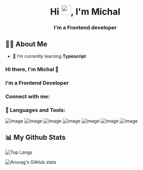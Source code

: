 <h1 align="center">Hi <img src="https://raw.githubusercontent.com/MartinHeinz/MartinHeinz/master/wave.gif" width="30px">, I'm Michal</h1>
<h3 align="center">I'm a Frontend developer</h3>

## 🙋‍♂️ About Me
- 🌱 I’m currently learning **Typescript**


### Hi there, I'm Michal 👋

### i'm a Frontend Developer

### Connect with me:

### 🚀 Languages and Tools:
![image](https://img.shields.io/badge/HTML5-E34F26?style=for-the-badge&logo=html5&logoColor=white)
![image](https://img.shields.io/badge/CSS3-1572B6?style=for-the-badge&logo=css3&logoColor=white)
![image](https://img.shields.io/badge/Sass-CC6699?style=for-the-badge&logo=sass&logoColor=white)
![image](https://img.shields.io/badge/Bootstrap-563D7C?style=for-the-badge&logo=bootstrap&logoColor=white)
![image](https://img.shields.io/badge/JavaScript-323330?style=for-the-badge&logo=javascript&logoColor=F7DF1E)
![image](https://img.shields.io/badge/TypeScript-007ACC?style=for-the-badge&logo=typescript&logoColor=white)
![image](https://img.shields.io/badge/React-20232A?style=for-the-badge&logo=react&logoColor=61DAFB)

## 📊 My Github Stats


![Top Langs](https://github-readme-stats.vercel.app/api/top-langs/?username=TenMichal&layout=compact&theme=dracula)

![Anurag's GitHub stats](https://github-readme-stats.vercel.app/api?username=TenMichal&show_icons=true&theme=dracula)